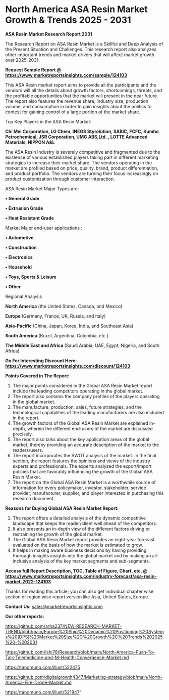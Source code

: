 # North America ASA Resin Market Growth & Trends 2025 - 2031

<strong>ASA Resin Market Research Report 2031</strong>

The Research Report on ASA Resin Market is a Skillful and Deep Analysis of the Present Situation and Challenges. This research report also analyzes other important trends and market drivers that will affect market growth over 2025-2031.

<strong>Request Sample Report @ <a href=https://www.marketreportsinsights.com/sample/124103>https://www.marketreportsinsights.com/sample/124103</a></strong>

This ASA Resin market report aims to provide all the participants and the vendors will all the details about growth factors, shortcomings, threats, and the profitable opportunities that the market will present in the near future. The report also features the revenue share, industry size, production volume, and consumption in order to gain insights about the politics to contest for gaining control of a large portion of the market share.

Top Key Players in the ASA Resin Market:

<strong>Chi Mei Corporation, LG Chem, INEOS Styrolution, SABIC, FCFC, Kumho Petrochemical, JSR Corporation, UMG ABS,Ltd. , LOTTE Advanced Materials, NIPPON A&L</strong>

The ASA Resin Industry is severely competitive and fragmented due to the existence of various established players taking part in different marketing strategies to increase their market share. The vendors operating in the market are profiled based on price, quality, brand, product differentiation, and product portfolio. The vendors are turning their focus increasingly on product customization through customer interaction.

ASA Resin Market Major Types are:

<strong>• General Grade

• Extrusion Grade

• Heat Resistant Grade</strong>

Market Major end-user applications :

<strong>• Automotive

• Construction

• Electronics

• Household

• Toys, Sports & Leisure

• Other</strong>

Regional Analysis

</u><strong><b>North America</b></strong> (the United States, Canada, and Mexico)

<strong><b>Europe </b></strong>(Germany, France, UK, Russia, and Italy)

<strong><b>Asia-Pacific</b></strong> (China, Japan, Korea, India, and Southeast Asia)

<strong><b>South America</b></strong> (Brazil, Argentina, Colombia, etc.)

<strong><b>The Middle East and Africa</b></strong> (Saudi Arabia, UAE, Egypt, Nigeria, and South Africa)

<strong>Go For Interesting Discount Here: <a href=https://www.marketreportsinsights.com/discount/124103>https://www.marketreportsinsights.com/discount/124103</a></strong>

<strong>Points Covered in The Report:</strong>
<ol>
  <li>The major points considered in the Global ASA Resin Market report include the leading competitors operating in the global market.</li>
  <li>The report also contains the company profiles of the players operating in the global market.</li>
  <li>The manufacture, production, sales, future strategies, and the technological capabilities of the leading manufacturers are also included in the report.</li>
  <li>The growth factors of the Global ASA Resin Market are explained in-depth, wherein the different end-users of the market are discussed precisely.</li>
  <li>The report also talks about the key application areas of the global market, thereby providing an accurate description of the market to the readers/users.</li>
  <li>The report incorporates the SWOT analysis of the market. In the final section, the report features the opinions and views of the industry experts and professionals. The experts analyzed the export/import policies that are favorably influencing the growth of the Global ASA Resin Market.</li>
  <li>The report on the Global ASA Resin Market is a worthwhile source of information for every policymaker, investor, stakeholder, service provider, manufacturer, supplier, and player interested in purchasing this research document.</li>
</ol>
<strong>Reasons for Buying Global ASA Resin Market Report:</strong>

<ol>
  <li>The report offers a detailed analysis of the dynamic competitive landscape that keeps the reader/client well ahead of the competitors.</li>
  <li>It also presents an in-depth view of the different factors driving or restraining the growth of the global market.</li>
  <li>The Global ASA Resin Market report provides an eight-year forecast evaluated on the basis of how the market is estimated to grow.</li>
  <li>It helps in making aware business decisions by having providing thorough insights insights into the global market and by making an all-inclusive analysis of the key market segments and sub-segments.</li>
</ol>
<strong>Access full Report Description, TOC, Table of Figure, Chart, etc. @ <a href=https://www.marketreportsinsights.com/industry-forecast/asa-resin-market-2022-124103>https://www.marketreportsinsights.com/industry-forecast/asa-resin-market-2022-124103</a></strong>


Thanks for reading this article; you can also get individual chapter wise section or region wise report version like Asia, United States, Europe.

<strong>Contact Us:</strong>
sales@marketreportsinsights.com

<strong>Our other reports:</strong>

<a href=https://github.com/arha237/NEW-RESEARCH-MARKET-TREND/blob/main/Europe%20Ship%20Dynamic%20Positioning%20Systems%20(DPS)%20Market%20Size%2C%20Growth%2C%20Trends%202025%20-%202031>https://github.com/arha237/NEW-RESEARCH-MARKET-TREND/blob/main/Europe%20Ship%20Dynamic%20Positioning%20Systems%20(DPS)%20Market%20Size%2C%20Growth%2C%20Trends%202025%20-%202031</a>

<a href=https://github.com/Ishi78/Research/blob/main/North-America-Push-To-Talk-Telemedicine-and-M-Health-Convergence-Market.md>https://github.com/Ishi78/Research/blob/main/North-America-Push-To-Talk-Telemedicine-and-M-Health-Convergence-Market.md</a>

<a href=https://tanomuno.com/illust/522475>https://tanomuno.com/illust/522475</a>

<a href=https://github.com/digitalgrowth4347/Marketing-strategy/blob/main/North-America-Fire-Drone-Market.md>https://github.com/digitalgrowth4347/Marketing-strategy/blob/main/North-America-Fire-Drone-Market.md</a>

<a href=https://tanomuno.com/illust/521847>https://tanomuno.com/illust/521847</a>"
